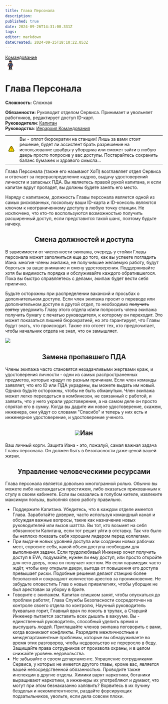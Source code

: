 ```yaml
---
title: Глава Персонала
description: 
published: true
date: 2024-09-26T14:31:00.331Z
tags: 
editor: markdown
dateCreated: 2024-09-25T18:10:22.053Z
---
```


<div style="display: flex; justify-content: center;">
  <div class="roles-passport comm">
    <div class="title comm"><a href="/roles/command">Командование</a></div>
    <div>
      <div><div><img src="/roles/headofpersonnel.png" id="img"></div></div>
      <div>
        <div id="tb1" style="display:non">
          <h1>Глава Персонала</h1>
          <p><strong>Сложность:</strong> Сложная</p>
          <strong>Обязанности:</strong> Руководит отделом Сервиса. Принимает и увольняет работников, редактирует доступ ID-карт.<br>
          <b>Руководители</b>: <a href="/roles/captain">Капитан</a><br>
          <b>Руководства</b>: <a href="/guides/hierarchyofcommand">Иерархия Командования</a>
        </div>
        <div id="tb2" style="display:none;">
          <div class="post-icon">
            <div id="timer-container">
              <div id="progress-bar"><center><span id="timer-text">10</span></center></div>
              <p id="ochko">0</p>
            </div>
            <div>
              <button><img src="/role/hop/captain.png" class="imgchk" id="captain"></button>
              <button><img src="/role/hop/headofpersonnel.png" class="imgchk" id="headofpersonnel"></button>
              <button><img src="/role/hop/headofsecurity.png" class="imgchk" id="headofsecurity"></button>
              <button><img src="/role/hop/chiefengineer.png" class="imgchk" id="chiefengineer"></button>
              <button><img src="/role/hop/researchdirector.png" class="imgchk" id="researchdirector"></button>
              <button><img src="/role/hop/chiefmedicalofficer.png" class="imgchk" id="chiefmedicalofficer"></button>
              <button><img src="/role/hop/quartermaster.png" class="imgchk" id="quartermaster"></button>
              <button><img src="/role/hop/inspector.png" class="imgchk" id="inspector"></button>
              <button><img src="/role/hop/warden.png" class="imgchk" id="warden"></button>
              <button><img src="/role/hop/securityofficer.png" class="imgchk" id="officer"></button>
              <button><img src="/role/hop/detective.png" class="imgchk" id="detective"></button>
              <button><img src="/role/hop/securitycadet.png" class="imgchk" id="cadet"></button>
              <button><img src="/role/hop/chemist.png" class="imgchk" id="chemist"></button>
              <button><img src="/role/hop/medicaldoctor.png" class="imgchk" id="doctor"></button>
              <button><img src="/role/hop/paramedic.png" class="imgchk" id="paramedic"></button>
              <button><img src="/role/hop/medicalintern.png" class="imgchk" id="intern"></button>
              <button><img src="/role/hop/scientist.png" class="imgchk" id="scientist"></button>
              <button><img src="/role/hop/researchassistant.png" class="imgchk" id="researchassistant"></button>
              <button><img src="/role/hop/atmospherictechnician.png" class="imgchk" id="atmospherictechnician"></button>
              <button><img src="/role/hop/stationengineer.png" class="imgchk" id="engineer"></button>
              <button><img src="/role/hop/technicalassistant.png" class="imgchk" id="technicalassistant"></button>
              <button><img src="/role/hop/shaftminer.png" class="imgchk" id="utilizer"></button>
              <button><img src="/role/hop/cargotechnician.png" class="imgchk" id="loader"></button>
              <button><img src="/role/hop/lawyer.png" class="imgchk" id="lawyer"></button>
              <button><img src="/role/hop/passenger.png" class="imgchk" id="assistant"></button>
              <button><img src="/role/hop/botanist.png" class="imgchk" id="botanist"></button>
              <button><img src="/role/hop/chef.png" class="imgchk" id="chef"></button>
              <button><img src="/role/hop/bartender.png" class="imgchk" id="barman"></button>
              <button><img src="/role/hop/janitor.png" class="imgchk" id="janitor"></button>
              <button><img src="/role/hop/clown.png" class="imgchk" id="clown"></button>
              <button><img src="/role/hop/mime.png" class="imgchk" id="mime"></button>
              <button><img src="/role/hop/zookeeper.png" class="imgchk" id="zootechnik"></button>
              <button><img src="/role/hop/boxer.png" class="imgchk" id="boxer"></button>
              <button><img src="/role/hop/reporter.png" class="imgchk" id="reporter"></button>
              <button><img src="/role/hop/chaplain.png" class="imgchk" id="priest"></button>
              <button><img src="/role/hop/librarian.png" class="imgchk" id="librarian"></button>
              <button><img src="/role/hop/musician.png" class="imgchk" id="musician"></button>
            </div>
          </div>
        </div> 
      </div>
    </div>
  </div>
</div>

<table style="background-color:transparent; border-width: 5px;">
  <tr>
    <td class="tbl1"><img src="/roles/serv/sign_securearea.png" class="ppng"></td>
    <td>Вы - оплот бюрократии на станции! Лишь за вами стоит решение, будет ли ассистент брать разрешение на использование швабры у уборщика или сможет зайти в любую дверь просто попросив у вас доступы. Постарайтесь сохранить баланс бумажек и здравого смысла...</td>
  </tr>
</table>



Глава Персонала (также его называют ХоП) возглавляет отдел Сервиса и отвечает за перераспределение кадров, выдачу удостоверений личности и запасных ПДА. Вы являетесь правой рукой капитана, и если капитан вдруг пропадет, вы должны будете занять его место.

Наряду с капитаном, должность Главы персонала является одной из самых рискованных, поскольку ваши ID-карта и ID-консоль являются ключом к неограниченному доступу в любую точку станции. Не исключено, что кто-то воспользуются возможностью получить расширенный доступ, если представится такой шанс, поэтому будьте начеку.

## <center>Смена должностей и доступа</center>


<div class="imageBox">
  <div>
    <p>В зависимости от численности экипажа, очередь у стойки Главы персонала может заполниться еще до того, как вы успеете погладить Иана: многие члены экипажа, не получившие желаемую работу, будут бороться за ваше внимание и смену удостоверения. Поддерживайте хотя бы видимость порядка и обслуживайте каждого обратившегося. Пока вы быстро справляетесь с делами, экипаж будет вести себя прилично.</p>

Будьте осторожны при распределении вакансий и просьбах о дополнительном доступе. Если член экипажа просит о переводе или дополнительном доступе в другой отдел, то необходимо ~~получить взятку~~ уведомить Главу этого отдела и/или попросить члена экипажа получить бумагу с печатью руководителя, к которому он переходит. Это может показаться лишней бюрократией, но это гарантирует, что Главы будут знать, что происходит. Также это отсеет тех, кто предпочитает, чтобы начальник отдела не знал, что он замышляет.
  </div>
  <img src="/role/270px-hops_line.png" >
</div>


## <center>Замена пропавшего ПДА</center>

Члены экипажа часто становятся незадачливыми жертвами краж, и удостоверения личности - одни из самых распространенных предметов, которые крадут по разным причинам. Если член команды заявляет, что его ID или ПДА украдены, вы можете выдать им новый. Однако будьте осторожны, чтобы не быть обманутым. Член экипажа может легко переодеться в комбинезон, не связанный с работой, и заявить, что у него украли удостоверение, а на самом деле он просто спрятал его в сумку. Когда вы дадите им новое удостоверение, скажем, инженера, они уйдут со словами "Спасибо" и теперь у них есть и инженерное удостоверение, и удостоверение ученого.

## <center>![](/role/48px-ian.gif)Иан</center>

Ваш личный корги. Защита Иана - это, пожалуй, самая важная задача Главы персонала. Он должен быть в безопасности даже ценой вашей жизни.

## <center>Управление человеческими ресурсами</center>

Глава персонала является довольно многогранной ролью. Обычно вы можете либо наслаждаться престижем, либо оказаться прикованным к стулу в своем кабинете. Если вы оказались в голубом кителе, извлеките максимум пользы, выполняя свою работу правильно.

-   Поддержите Капитана. Убедитесь, что в каждом отделе имеется Глава. Заработайте доверие, часто используя командный канал и обсуждая важные вопросы, такие как назначение новых руководителей или вызов шаттла. Вы тот, кто возьмет на себя обязанности Капитана, если тот решит уйти в отставку. Так что было бы неплохо показать себя хорошим лидером перед коллегами.
-   При выдаче новых уровней доступа или создании новых рабочих мест, спросите себя, какой объем доступа необходим для выполнения задачи. Если трудолюбивый Инженер хочет получить доступ в EVA, подумайте, нужен ли ему доступ, или просто откройте для него дверь, пока он получает костюм. Но если парамедик часто ждёт, чтобы ему открыли двери, выгода от повышения его доступа превышает риски. Подобные решения делают станцию более безопасной и сокращают количество арестов за проникновение. Не забудьте оповестить Глав о новых привилегиях, чтобы уборщик не был арестован за уборку в бриге.
-   Говорите с экипажем. Капитан слишком занят, чтобы опускаться до проблем работяг, Глава Службы Безопасности сосредоточен на контроле своего отдела по контролю, Научный руководитель буквально горит, Главный врач по локоть в трупах, а Старший Инженер пытается заставить всех дышать в вакууме. Вы - единственный руководитель, способный уделить время и выслушать людей. Приглашайте членов экипажа поговорить с вами, когда возникают конфликты. Разрядите межличностные и междепартаментные проблемы, которые вы обнаруживаете во время этих разговоров, чтобы недовольство не переросло в беду. Защищайте права сотрудников от произвола охраны, и в целом снижайте уровень недовольства.
-   Не забывайте о своем департаменте. Управление сотрудниками Сервиса, у которых не имеется другого главы, кроме вас, является вашей непосредственной обязанностью. Проводите также инспекции в другие отделы. Химики варят наркотики, ботаники выращивают наркотики, а инженеры их употребляют и думают, что могут при этом безнаказанно халявить? Ворвитесь в их пучину безделья и некомпетентности, раздайте форсирующих подзатыльников, увольте, если дела совсем плохи.

<div class="table"></div>